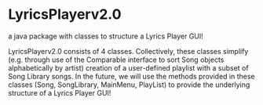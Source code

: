 # LyricsPlayerv2.0
a java package with classes to structure a Lyrics Player GUI!

LyricsPlayerv2.0 consists of 4 classes.  Collectively, these classes simplify (e.g. through use of the Comparable interface to sort Song objects alphabetically by artist) creation of a user-defined playlist with a subset of Song Library songs.  In the future, we will use the methods provided in these classes (Song, SongLibrary, MainMenu, PlayList) to provide the underlying structure of a Lyrics Player GUI!
